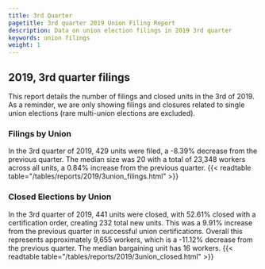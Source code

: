 ```yaml
---
title: 3rd Quarter 
pagetitle: 3rd quarter 2019 Union Filing Report
description: Data on union election filings in 2019 3rd quarter 
keywords: union filings
weight: 1
---
```


## 2019, 3rd quarter filings

This report details the number of filings and closed units in the 3rd of 2019. As a reminder, we are only showing filings and closures related to single union elections (rare multi-union elections are excluded).

### Filings by Union
In the 3rd quarter of 2019, 429 units were filed, a -8.39% decrease from the previous quarter. The median size was 20 with a total of 23,348 workers across all units, a 0.84% increase from the previous quarter.
{{< readtable table="/tables/reports/2019/3union_filings.html" >}}

### Closed Elections by Union
In the 3rd quarter of 2019, 441 units were closed, with 52.61% closed with a certification order, creating 232 total new units. This was a 9.91% increase from the previous quarter in successful union certifications. Overall this represents approximately 9,655 workers, which is a -11.12% decrease from the previous quarter. The median bargaining unit has 16 workers.
{{< readtable table="/tables/reports/2019/3union_closed.html" >}}
